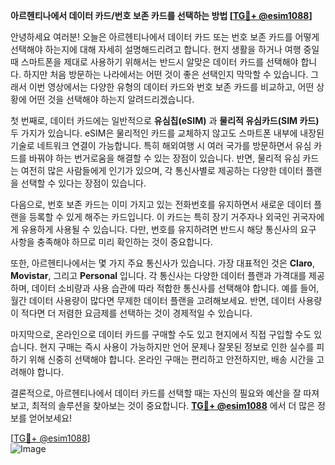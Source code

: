 **아르헨티나에서 데이터 카드/번호 보존 카드를 선택하는 방법 [[TG💪+ @esim1088](https://t.me/s/esim1088)]**

안녕하세요 여러분! 오늘은 아르헨티나에서 데이터 카드 또는 번호 보존 카드를 어떻게 선택해야 하는지에 대해 자세히 설명해드리려고 합니다. 현지 생활을 하거나 여행 중일 때 스마트폰을 제대로 사용하기 위해서는 반드시 알맞은 데이터 카드를 선택해야 합니다. 하지만 처음 방문하는 나라에서는 어떤 것이 좋은 선택인지 막막할 수 있습니다. 그래서 이번 영상에서는 다양한 유형의 데이터 카드와 번호 보존 카드를 비교하고, 어떤 상황에 어떤 것을 선택해야 하는지 알려드리겠습니다.

첫 번째로, 데이터 카드에는 일반적으로 **유심칩(eSIM)** 과 **물리적 유심카드(SIM 카드)** 두 가지가 있습니다. eSIM은 물리적인 카드를 교체하지 않고도 스마트폰 내부에 내장된 기술로 네트워크 연결이 가능합니다. 특히 해외여행 시 여러 국가를 방문하면서 유심 카드를 바꿔야 하는 번거로움을 해결할 수 있는 장점이 있습니다. 반면, 물리적 유심 카드는 여전히 많은 사람들에게 인기가 있으며, 각 통신사별로 제공하는 다양한 데이터 플랜을 선택할 수 있다는 장점이 있습니다.

다음으로, 번호 보존 카드는 이미 가지고 있는 전화번호를 유지하면서 새로운 데이터 플랜을 등록할 수 있게 해주는 카드입니다. 이 카드는 특히 장기 거주자나 외국인 귀국자에게 유용하게 사용될 수 있습니다. 다만, 번호를 유지하려면 반드시 해당 통신사의 요구 사항을 충족해야 하므로 미리 확인하는 것이 중요합니다.

또한, 아르헨티나에서는 몇 가지 주요 통신사가 있습니다. 가장 대표적인 것은 **Claro**, **Movistar**, 그리고 **Personal** 입니다. 각 통신사는 다양한 데이터 플랜과 가격대를 제공하며, 데이터 소비량과 사용 습관에 따라 적합한 통신사를 선택해야 합니다. 예를 들어, 월간 데이터 사용량이 많다면 무제한 데이터 플랜을 고려해보세요. 반면, 데이터 사용량이 적다면 더 저렴한 요금제를 선택하는 것이 경제적일 수 있습니다.

마지막으로, 온라인으로 데이터 카드를 구매할 수도 있고 현지에서 직접 구입할 수도 있습니다. 현지 구매는 즉시 사용이 가능하지만 언어 문제나 잘못된 정보로 인한 실수를 피하기 위해 신중히 선택해야 합니다. 온라인 구매는 편리하고 안전하지만, 배송 시간을 고려해야 합니다.

결론적으로, 아르헨티나에서 데이터 카드를 선택할 때는 자신의 필요와 예산을 잘 따져보고, 최적의 솔루션을 찾아보는 것이 중요합니다. **[TG💪+ @esim1088](https://t.me/s/esim1088)** 에서 더 많은 정보를 얻어보세요!

[[TG💪+ @esim1088](https://t.me/s/esim1088)]  
![Image](https://i.postimg.cc/Y0z9fWf4/image.png)